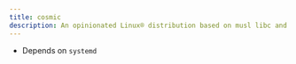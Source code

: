 ```yaml
---
title: cosmic
description: An opinionated Linux® distribution based on musl libc and toybox
---
```


- Depends on `systemd`
